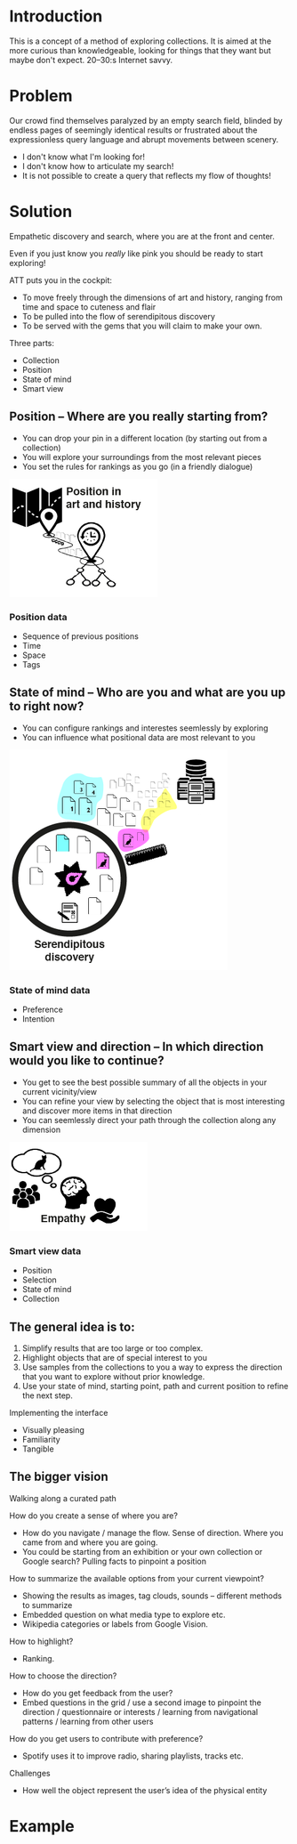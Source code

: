 # Introduction
This is a concept of a method of exploring collections. It is aimed at the more curious than knowledgeable, looking for things that they want but maybe don't expect. 20–30:s Internet savvy.

# Problem
Our crowd find themselves paralyzed by an empty search field, blinded by endless pages of seemingly identical results or frustrated about the expressionless query language and abrupt movements between scenery.

* I don't know what I'm looking for!
* I don't know how to articulate my search!
* It is not possible to create a query that reflects my flow of thoughts!

# Solution
Empathetic discovery and search, where you are at the front and center. 

Even if you just know you *really* like pink you should be ready to start exploring!

ATT puts you in the cockpit:

* To move freely through the dimensions of art and history, ranging from time and space to cuteness and flair
* To be pulled into the flow of serendipitous discovery 
* To be served with the gems that you will claim to make your own.

Three parts:

* Collection
* Position
* State of mind
* Smart view

## Position – Where are you really starting from? 
* You can drop your pin in a different location (by starting out from a collection)
* You will explore your surroundings from the most relevant pieces
* You set the rules for rankings as you go (in a friendly dialogue)

![Position](https://github.com/wna-se/ArtierThanThou/raw/master/Presentation/Solution-01.png)

### Position data
* Sequence of previous positions
* Time
* Space
* Tags

## State of mind – Who are you and what are you up to right now? 
* You can configure rankings and interestes seemlessly by exploring 
* You can influence what positional data are most relevant to you

![State of mind](https://github.com/wna-se/ArtierThanThou/raw/master/Presentation/Solution-02.png)

### State of mind data
* Preference
* Intention
	
## Smart view and direction – In which direction would you like to continue? 
* You get to see the best possible summary of all the objects in your current vicinity/view
* You can refine your view by selecting the object that is most interesting and discover more items in that direction
* You can seemlessly direct your path through the collection along any dimension


![Smart view](https://github.com/wna-se/ArtierThanThou/raw/master/Presentation/Solution-03.png)

### Smart view data
* Position
* Selection
* State of mind
* Collection

## The general idea is to: 

1. Simplify results that are too large or too complex. 
2. Highlight objects that are of special interest to you
3. Use samples from the collections to you a way to express the direction that you want to explore without prior knowledge.
4. Use your state of mind, starting point, path and current position to refine the next step.

Implementing the interface

* Visually pleasing
* Familiarity
* Tangible

## The bigger vision

Walking along a curated path

How do you create a sense of where you are?

* How do you navigate / manage the flow. Sense of direction. Where you came from and where you are going.
* You could be starting from an exhibition or your own collection or Google search? Pulling facts to pinpoint a position 

How to summarize the available options from your current viewpoint?

* Showing the results as images, tag clouds, sounds – different methods to summarize
* Embedded question on what media type to explore etc.
* Wikipedia categories or labels from Google Vision.

How to highlight?

* Ranking. 

How to choose the direction? 

* How do you get feedback from the user? 
* Embed questions in the grid / use a second image to pinpoint  the direction / questionnaire or interests / learning from navigational patterns / learning from other users

How do you get users to contribute with preference?

* Spotify uses it to improve radio, sharing playlists, tracks etc.

Challenges

* How well the object represent the user’s idea of the physical entity


# Example

